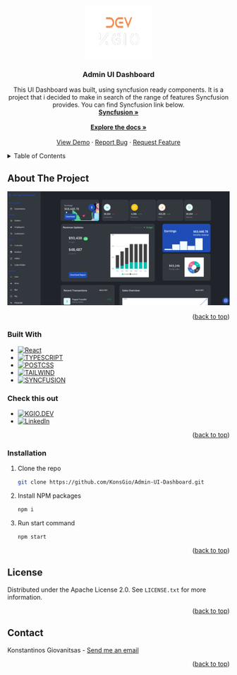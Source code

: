 <div id="top"></div>

<!-- PROJECT LOGO -->
<br />
<div align="center">
  <a href="https://github.com/KonsGio/Admin-UI-Dashboard">
    <img src="public/icon.png" alt="Logo" width="150" height="120">
  </a>

<h3 align="center">Admin UI Dashboard</h3>

  <p align="center">
    This UI Dashboard was built, using syncfusion ready components. It is a project that i decided to make in search of the range of features Syncfusion provides. You can find Syncfusion link below.
    <br />
    <a href="https://www.syncfusion.com"><strong>Syncfusion »</strong></a>
    <br />
    <br />
    <a href="https://github.com/KonsGio/Admin-UI-Dashboard"><strong>Explore the docs »</strong></a>
    <br />
    <br />
    <a href="https://kgio-dev-dashboard.netlify.app">View Demo</a>
    ·
    <a href="https://github.com/KonsGio/Admin-UI-Dashboard/issues">Report Bug</a>
    ·
    <a href="https://github.com/KonsGio/Admin-UI-Dashboard/issues">Request Feature</a>
  </p>
</div>



<!-- TABLE OF CONTENTS -->
<details>
  <summary>Table of Contents</summary>
  <ol>
    <li>
      <a href="#about-the-project">About The Project</a>
      <ul>
        <li><a href="#built-with">Built With</a></li>
           <li><a href="#check-this-out">Check this out</a></li>
      </ul>
    </li>
    <li><a href="#installation">Installation</a></li>
    <li><a href="#license">License</a></li>
    <li><a href="#contact">Contact</a></li>
  </ol>
</details>



<!-- ABOUT THE PROJECT -->
## About The Project

[![Admin UI Dashboard][product-screenshot]](https://kgio-dev-dashboard.netlify.app)

<p align="right">(<a href="#top">back to top</a>)</p>



### Built With

* [![React][React.js]][React-url]
* [![TYPESCRIPT][TYPESCRIPT]][TYPESCRIPT-url]
* [![POSTCSS][POSTCSS]][POSTCSS-url]
* [![TAILWIND][TAILWIND]][TAILWIND-url]
* [![SYNCFUSION][SYNCFUSION]][SYNCFUSION-url]


### Check this out

* [![KGIO.DEV][SITE]][SITE-url]
* [![LinkedIn][linkedin-shield]][linkedin-url]


<p align="right">(<a href="#top">back to top</a>)</p>



<!-- INSTALLATION  -->
### Installation

1. Clone the repo
   ```sh
   git clone https://github.com/KonsGio/Admin-UI-Dashboard.git
   ```
2. Install NPM packages
   ```sh
   npm i
   ```
3. Run start command
   ```js
   npm start
   ```

<p align="right">(<a href="#top">back to top</a>)</p>



<!-- LICENSE -->
## License

Distributed under the Apache License 2.0. See `LICENSE.txt` for more information.

<p align="right">(<a href="#top">back to top</a>)</p>



<!-- CONTACT -->
## Contact

Konstantinos Giovanitsas - <a href="mailto:konstantinos.giovanitsas@yahoo.com">Send me an email</a>


<p align="right">(<a href="#top">back to top</a>)</p>


<!-- MARKDOWN LINKS & IMAGES -->
<!-- https://www.markdownguide.org/basic-syntax/#reference-style-links -->
[linkedin-shield]: https://img.shields.io/badge/-LinkedIn-black.svg?style=for-the-badge&logo=linkedin&colorB=555
[linkedin-url]: https://www.linkedin.com/in/konstantinos-giovanitsas-10b511150/
[product-screenshot]: public/dev-app.png
[React.js]: https://img.shields.io/badge/React-20232A?style=for-the-badge&logo=react&logoColor=61DAFB
[React-url]: https://reactjs.org/
[SITE]: https://img.shields.io/badge/kgio.dev-0A0A0A?style=for-the-badge&logo=dev.to&logoColor=white
[SITE-url]: https://www.kgio.dev
[TYPESCRIPT]: https://img.shields.io/badge/TypeScript-F7DF1E?style=for-the-badge&logo=typescript&logoColor=black
[TYPESCRIPT-url]: https://www.typescriptlang.org
[POSTCSS]: https://img.shields.io/badge/PostCSS-FFFFFF?style=for-the-badge&logo=PostCSS&logoColor=FF5733
[POSTCSS-url]: https://postcss.org
[TAILWIND]: https://img.shields.io/badge/Tailwind-334FCE?style=for-the-badge&logo=tailwindcss&logoColor=white
[TAILWIND-url]: https://tailwindcss.com
[SYNCFUSION]: https://img.shields.io/badge/SyncFusion-FFC300?style=for-the-badge&logo=S&logoColor=white
[SYNCFUSION-url]: https://www.syncfusion.com



